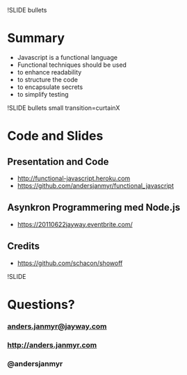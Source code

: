 !SLIDE bullets
# Summary

* Javascript is a functional language
* Functional techniques should be used
*  to enhance readability
*  to structure the code
*  to encapsulate secrets
*  to simplify testing



!SLIDE bullets small transition=curtainX
# Code and Slides

## Presentation and Code

* http://functional-javascript.heroku.com
* https://github.com/andersjanmyr/functional_javascript

## Asynkron Programmering med Node.js

* https://20110622jayway.eventbrite.com/

## Credits

* https://github.com/schacon/showoff

!SLIDE
# Questions?
### anders.janmyr@jayway.com
### http://anders.janmyr.com
### @andersjanmyr

